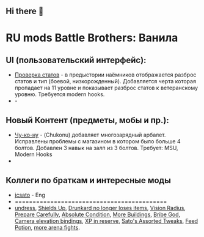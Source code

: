 ## Hi there 👋
# RU mods Battle Brothers: Ванила
## UI (пользовательский интерфейс):
- [Проверка статов](https://github.com/DeadJacks/Check_Stats) - в предыстории наёмников отображается разброс статов и тип (боевой, низкорожденный). Добавляется черта которая пропадает на 11 уровне и показывает разброс статов к ветеранскому уровню. Требуется modern hooks.
- []() -
## 
## Новый Контент (предметы, мобы и пр.):
- [Чу-ко-ну]() - (Chukonu) добавляет многозарядный арбалет. Исправлены проблемы с магазином в котором было больше 4 болтов. Добавлен 3 навык на залп из 3 болтов. Требует: MSU, Modern Hooks
- 
## Коллеги по браткам и интересные моды
- [jcsato](https://github.com/jcsato) - Eng
- ===========================================
- [undress](https://www.nexusmods.com/battlebrothers/mods/338), [Shields Up](https://www.nexusmods.com/battlebrothers/mods/51), [Drunkard no longer loses items](https://www.nexusmods.com/battlebrothers/mods/707), [Vision Radius](https://www.nexusmods.com/battlebrothers/mods/487), [Prepare Carefully](https://www.nexusmods.com/battlebrothers/mods/571), [Absolute Condition](https://www.nexusmods.com/battlebrothers/mods/573), [More Buildings](https://www.nexusmods.com/battlebrothers/mods/539), [Bribe God](https://www.nexusmods.com/battlebrothers/mods/502), [Camera elevation bindings](https://www.nexusmods.com/battlebrothers/mods/458), [XP in reserve](https://www.nexusmods.com/battlebrothers/mods/58), [Sato's Assorted Tweaks](https://www.nexusmods.com/battlebrothers/mods/343), [Feed Potion](https://www.nexusmods.com/battlebrothers/mods/136), [more arena fights](https://www.nexusmods.com/battlebrothers/mods/291).
<!--
**DeadJacks/DeadJacks** is a ✨ _special_ ✨ repository because its `README.md` (this file) appears on your GitHub profile.

Here are some ideas to get you started:

- 🔭 I’m currently working on ...
- 🌱 I’m currently learning ...
- 👯 I’m looking to collaborate on ...
- 🤔 I’m looking for help with ...
- 💬 Ask me about ...
- 📫 How to reach me: ...
- 😄 Pronouns: ...
- ⚡ Fun fact: ...
-->

